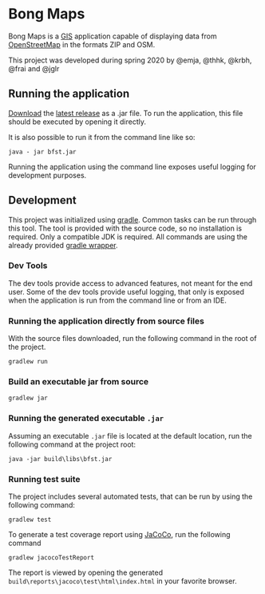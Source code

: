 # Bong Maps

Bong Maps is a [GIS](https://en.wikipedia.org/wiki/Geographic_information_system) application capable of displaying data from [OpenStreetMap](https://www.openstreetmap.org/) in the formats ZIP and OSM. 

This project was developed during spring 2020 by @emja, @thhk, @krbh, @frai and @jglr

## Running the application
[Download](https://github.itu.dk/trbj/BFST20Gruppe21/releases/latest/download/bfst.jar) the [latest release](https://github.itu.dk/trbj/BFST20Gruppe21/releases/latest) as a .jar file. To run the application, this file should be executed by opening it directly.

It is also possible to run it from the command line like so:

```
java - jar bfst.jar
```

Running the application using the command line exposes useful logging for development purposes.

## Development
This project was initialized using [gradle](https://gradle.org/). Common tasks can be run through this tool. The tool is provided with the source code, so no installation is required. Only a compatible JDK is  required. All commands are using the already provided [gradle wrapper](https://github.itu.dk/trbj/BFST20Gruppe21/blob/master/gradlew).

### Dev Tools
The dev tools provide access to advanced features, not meant for the end user. Some of the dev tools provide useful logging, that only is exposed when the application is run from the command line or from an IDE.

### Running the application directly from source files

With the source files downloaded, run the following command in the root of the project.

```
gradlew run
```

### Build an executable jar from source

```
gradlew jar
```

### Running the generated executable `.jar`
Assuming an executable `.jar` file is located at the default location, run the following command at the project root:

```
java -jar build\libs\bfst.jar
```

### Running test suite

The project includes several automated tests, that can be run by using the following command:
```
gradlew test
```

To generate a test coverage report using [JaCoCo](https://www.eclemma.org/jacoco/), run the following command

```
gradlew jacocoTestReport
```

The report is viewed by opening the generated `build\reports\jacoco\test\html\index.html` in your favorite browser.
